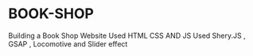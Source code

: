# BOOK-SHOP
Building a Book Shop Website
Used HTML CSS AND JS
Used Shery.JS , GSAP , Locomotive and Slider effect
